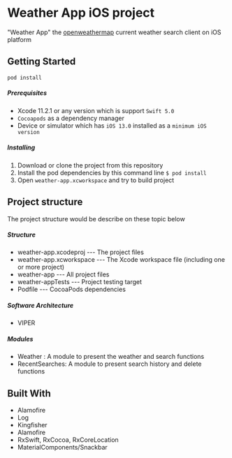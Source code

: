 # Weather App iOS project

"Weather App" the [openweathermap](https://openweathermap.org/api) current weather search client on iOS platform


## Getting Started

```
pod install
```

##### Prerequisites

- Xcode 11.2.1 or any version which is support `Swift 5.0`
- `Cocoapods` as a dependency manager
- Device or simulator which has `iOS 13.0` installed as a `minimum iOS version`

##### Installing

1. Download or clone the project from this repository
2. Install the pod dependencies by this command line `$ pod install`
3. Open `weather-app.xcworkspace` and try to build project

## Project structure

The project structure would be describe on these topic below

##### Structure

- weather-app.xcodeproj --- The project files
- weather-app.xcworkspace	--- The Xcode workspace file (including one or more project)
- weather-app	--- All project files
- weather-appTests --- Project testing target
- Podfile --- CocoaPods dependencies

##### Software Architecture

- VIPER

##### Modules

- Weather : A module to present the weather and search functions
- RecentSearches: A module to present search history and delete functions

## Built With
- Alamofire
- Log
- Kingfisher
- Alamofire
- RxSwift, RxCocoa, RxCoreLocation
- MaterialComponents/Snackbar
